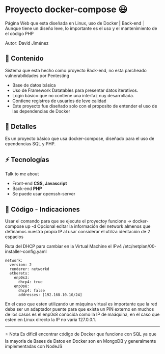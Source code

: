# Proyecto docker-compose 😃
Página Web que esta diseñada en Linux, uso de Docker | Back-end | Aunque tiene un diseño leve, lo importante es el uso y el mantenimiento de el código PHP

Autor: David Jiménez

## 👯 Contenido
Sistema que esta hecho como proyecto Back-end, no esta parcheado vulnerabilidades por Pentesting
- Base de datos básica
- Uso de Framework Datatables para presentar datos iterativos.
- Login básico que no contiene una interfaz nuy desarrollada.
- Contiene registros de usuarios de leve calidad
- Este proyecto fue diseñado solo con el proposito de entender el uso de las dependencias de Docker

## 🧐 Detalles
Es un proyecto básico que usa docker-compose, diseñado para el uso de ependencias SQL y PHP.

## ⚡ Tecnologías
Talk to me about
- Front-end **CSS, Javascript**
- Back-end **PHP**
- Se puede usar openssh-server

## 💬 Código - Indicaciones
Usar el comando para que se ejecute el proyectoy funcione
-> docker-compose up -d
Opcional editar la información del network almenos que definamos nuestra propia IP al usar considerar el utiliza identación de 2 espacios

Ruta del DHCP para cambiar en la Virtual Machine el IPv4
/etc/netplan/00-installer-config.yaml


    network:
      version: 2
      renderer: networkd
      etherets:
        enp0s3:
          dhcp4: true
        enp0s8:
          dhcp4: false
          addresses: [192.168.10.10/24]

En el caso que esten utilizando un máquina virtual es importante que la red deba ser un adaptador puente para que exista un PIN externo en
muchos de los casos es el enp0s8 conocida como la IP de maáquina, en el caso que esten en Linux directo la IP no varia 127.0.0.1.

---
⭐️ Nota
Es dificil encontrar código de Docker que funcione con SQL ya que la mayoria de Bases de Datos en Docker son en MongoDB y generalmente implementadas con NodeJS
